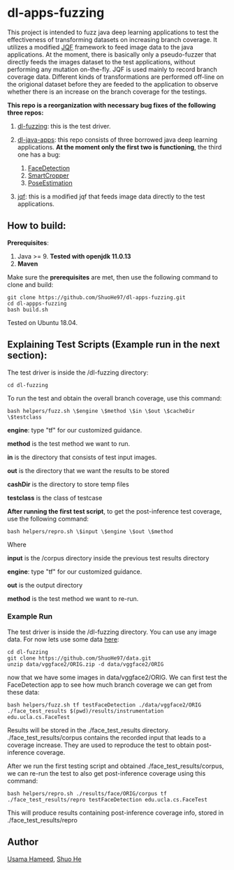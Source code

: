 # dl-apps-fuzzing

This project is intended to fuzz java deep learning applications to test the effectiveness of transforming datasets on increasing branch coverage. It utilizes a modified [JQF](https://github.com/rohanpadhye/JQF) framework to feed image data to the java applications. At the moment, there is basically only a pseudo-fuzzer that directly feeds the images dataset to the test applications, without performing any mutation on-the-fly. JQF is used mainly to record branch coverage data. Different kinds of transformations are performed off-line on the origional dataset before they are feeded to the application to observe whether there is an increase on the branch coverage for the testings. 

**This repo is a reorganization with necessary bug fixes of the following three repos:**

1. [dl-fuzzing](https://github.com/usama54321/dl-fuzzing): this is the test driver.

2. [dl-java-apps](https://github.com/usama54321/dl-java-apps): this repo consists of three borrowed java deep learning applications. **At the moment only the first two is functioning**, the third one has a bug:
    1. [FaceDetection](https://github.com/tzolov/mtcnn-java)
    2. [SmartCropper](https://github.com/pqpo/SmartCropper)
    3. [PoseEstimation](https://fritz.mycloudrepo.io/public/repositories/android/ai/fritz/)

3. [jqf](https://github.com/usama54321/jqf): this is a modified jqf that feeds image data directly to the test applications.

## How to build:

**Prerequisites**:
1. Java >= 9. **Tested with openjdk 11.0.13**
2. **Maven**

Make sure the **prerequisites** are met, then use the following command to clone and build:
```
git clone https://github.com/ShuoHe97/dl-apps-fuzzing.git
cd dl-appps-fuzzing
bash build.sh
```
Tested on Ubuntu 18.04.


## Explaining Test Scripts (Example run in the next section):

The test driver is inside the /dl-fuzzing directory:
``` 
cd dl-fuzzing
```

To run the test and obtain the overall branch coverage, use this command:
```
bash helpers/fuzz.sh \$engine \$method \$in \$out \$cacheDir \$testclass
```

**engine**: type "tf" for our customized guidance.

**method** is the test method we want to run. 

**in** is the directory that consists of test input images.

**out** is the directory that we want the results to be stored

**cashDir** is the directory to store temp files

**testclass** is the class of testcase


**After running the first test script**, to get the post-inference test coverage, use the following command:
```
bash helpers/repro.sh \$input \$engine \$out \$method
```
Where

**input** is the /corpus directory inside the previous test results directory

**engine**: type "tf" for our customized guidance.

**out** is the output directory

**method** is the test method we want to re-run. 

### Example Run

The test driver is inside the /dl-fuzzing directory. You can use any image data. For now lets use some data [here](https://github.com/ShuoHe97/data):
```
cd dl-fuzzing
git clone https://github.com/ShuoHe97/data.git
unzip data/vggface2/ORIG.zip -d data/vggface2/ORIG
```

now that we have some images in data/vggface2/ORIG. We can first test the FaceDetection app to see how much branch coverage we can get from these data:
```
bash helpers/fuzz.sh tf testFaceDetection ./data/vggface2/ORIG ./face_test_results $(pwd)/results/instrumentation edu.ucla.cs.FaceTest
```
Results will be stored in the ./face_test_results directory. ./face_test_results/corpus contains the recorded input that leads to a coverage increase. They are used to reproduce the test to obtain post-inference coverage.



After we run the first testing script and obtained ./face_test_results/corpus, we can re-run the test to also get post-inference coverage using this command:
```
bash helpers/repro.sh ./results/face/ORIG/corpus tf ./face_test_results/repro testFaceDetection edu.ucla.cs.FaceTest
```
This will produce results containing post-inference coverage info, stored in ./face_test_results/repro



## Author

[Usama Hameed](https://github.com/usama54321), [Shuo He](https://github.com/ShuoHe97)
